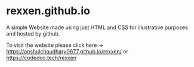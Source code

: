 # rexxen.github.io
A simple Website made using just HTML and CSS for illustrative purposes and hosted by github.


To visit the website please click here -> https://anshulchaudhary0677.github.io/rexxen/
or https://codedoc.tech/rexxen
